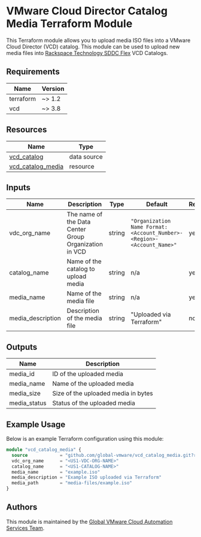 # VMware Cloud Director Catalog Media Terraform Module

This Terraform module allows you to upload media ISO files into a VMware Cloud Director (VCD) catalog.  This module can be used to upload new media files into [Rackspace Technology SDDC Flex](https://www.rackspace.com/cloud/private/software-defined-data-center-flex) VCD Catalogs.

## Requirements

| Name      | Version |
|-----------|---------|
| terraform | ~> 1.2  |
| vcd       | ~> 3.8  |

## Resources

| Name | Type |
|------|------|
| [vcd_catalog](https://registry.terraform.io/providers/vmware/vcd/latest/docs/data-sources/catalog) | data source |
| [vcd_catalog_media](https://registry.terraform.io/providers/vmware/vcd/latest/docs/resources/catalog_media) | resource |

## Inputs

| Name | Description | Type | Default | Required |
|------|-------------|------|---------|----------|
| vdc_org_name | The name of the Data Center Group Organization in VCD | string | `"Organization Name Format: <Account_Number>-<Region>-<Account_Name>"` | yes |
| catalog_name | Name of the catalog to upload media | string | n/a | yes |
| media_name | Name of the media file | string | n/a | yes |
| media_description | Description of the media file | string | "Uploaded via Terraform" | no |

## Outputs

| Name | Description |
|------|-------------|
| media_id | ID of the uploaded media |
| media_name | Name of the uploaded media |
| media_size | Size of the uploaded media in bytes |
| media_status | Status of the uploaded media |

## Example Usage

Below is an example Terraform configuration using this module:

```terraform
module "vcd_catalog_media" {
  source            = "github.com/global-vmware/vcd_catalog_media.git?ref=v1.0.1"
  vdc_org_name      = "<US1-VDC-ORG-NAME>"
  catalog_name      = "<US1-CATALOG-NAME>"
  media_name        = "example.iso"
  media_description = "Example ISO uploaded via Terraform"
  media_path        = "media-files/example.iso"
}
```

## Authors

This module is maintained by the [Global VMware Cloud Automation Services Team](https://github.com/global-vmware).
